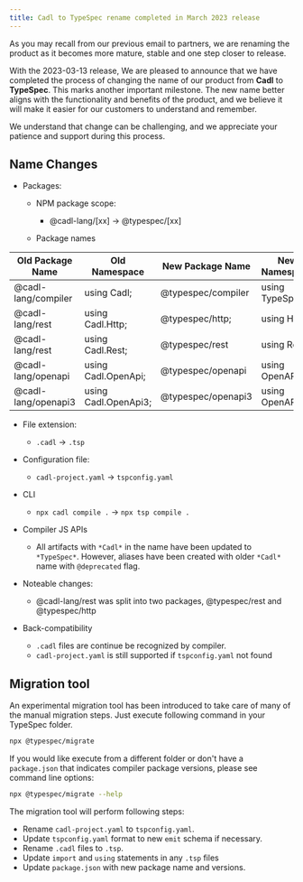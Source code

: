 ```yaml
---
title: Cadl to TypeSpec rename completed in March 2023 release
---
```


As you may recall from our previous email to partners, we are renaming the product as it becomes more mature, stable and one step closer to release.

With the 2023-03-13 release, We are pleased to announce that we have completed the process of changing the name of our product from **Cadl** to **TypeSpec**. This marks another important milestone. The new name better aligns with the functionality and benefits of the product, and we believe it will make it easier for our customers to understand and remember.

We understand that change can be challenging, and we appreciate your patience and support during this process.

## Name Changes

- Packages:

  - NPM package scope:

    - @cadl-lang/[xx] -> @typespec/[xx]

  - Package names

| Old Package Name    | Old Namespace        | New Package Name   | New Namespace   |
| ------------------- | -------------------- | ------------------ | --------------- |
| @cadl-lang/compiler | using Cadl;          | @typespec/compiler | using TypeSpec; |
| @cadl-lang/rest     | using Cadl.Http;     | @typespec/http;    | using Http;     |
| @cadl-lang/rest     | using Cadl.Rest;     | @typespec/rest     | using Rest;     |
| @cadl-lang/openapi  | using Cadl.OpenApi;  | @typespec/openapi  | using OpenAPI;  |
| @cadl-lang/openapi3 | using Cadl.OpenApi3; | @typespec/openapi3 | using OpenAPI3; |

- File extension:

  - `.cadl` -> `.tsp`

- Configuration file:

  - `cadl-project.yaml` -> `tspconfig.yaml`

- CLI

  - `npx cadl compile .` -> `npx tsp compile .`

- Compiler JS APIs
  - All artifacts with `*Cadl*` in the name have been updated to `*TypeSpec*`. However, aliases have been created with older `*Cadl*` name with `@deprecated` flag.
- Noteable changes:

  - @cadl-lang/rest was split into two packages, @typespec/rest and @typespec/http

- Back-compatibility
  - `.cadl` files are continue be recognized by compiler.
  - `cadl-project.yaml` is still supported if `tspconfig.yaml` not found

## Migration tool

An experimental migration tool has been introduced to take care of many of the manual migration steps. Just execute following command in your TypeSpec folder.

```bash
npx @typespec/migrate
```

If you would like execute from a different folder or don't have a `package.json` that indicates compiler package versions, please see command line options:

```bash
npx @typespec/migrate --help
```

The migration tool will perform following steps:

- Rename `cadl-project.yaml` to `tspconfig.yaml`.
- Update `tspconfig.yaml` format to new `emit` schema if necessary.
- Rename `.cadl` files to `.tsp`.
- Update `import` and `using` statements in any `.tsp` files
- Update `package.json` with new package name and versions.
